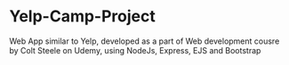 # Yelp-Camp-Project
Web App similar to Yelp, developed as a part of Web development cousre by Colt Steele on Udemy, using NodeJs, Express, EJS and Bootstrap

